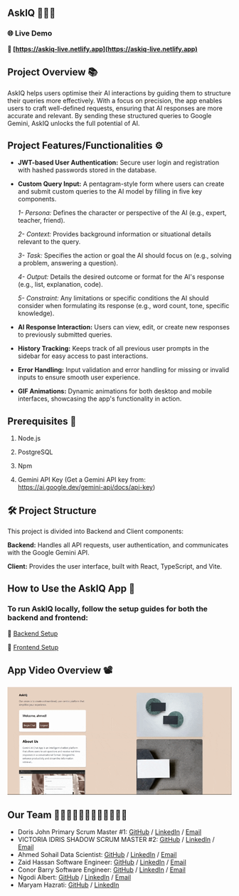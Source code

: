 ## AskIQ 🤖👨‍💻


### 🌐 Live Demo  
**🔗 [https://askiq-live.netlify.app](https://askiq-live.netlify.app)**

## Project Overview 📚

AskIQ helps users optimise their AI interactions by guiding them to structure their queries more effectively. With a focus on precision, the app enables users to craft well-defined requests, ensuring that AI responses are more accurate and relevant. By sending these structured queries to Google Gemini, AskIQ unlocks the full potential of AI.

## Project Features/Functionalities ⚙️

- **JWT-based User Authentication:**
Secure user login and registration with hashed passwords stored in the database.

- **Custom Query Input:** A pentagram-style form where users can create and submit custom queries to the AI model by filling in five key components.
   
   *1- Persona:*   Defines the character or perspective of the AI (e.g., expert, teacher, friend).
   
   *2- Context:*   Provides background information or situational details relevant to the query.
   
   *3- Task:*   Specifies the action or goal the AI should focus on (e.g., solving a problem, answering a question).
   
   *4- Output:* Details the desired outcome or format for the AI's response (e.g., list, explanation, code).
   
   *5- Constraint:* Any limitations or specific conditions the AI should consider when formulating its response (e.g., word count, tone, specific knowledge).

- **AI Response Interaction:**
Users can view, edit, or create new responses to previously submitted queries.

- **History Tracking:**
Keeps track of all previous user prompts in the sidebar for easy access to past interactions.

- **Error Handling:**
Input validation and error handling for missing or invalid inputs to ensure smooth user experience.

- **GIF Animations:**
Dynamic animations for both desktop and mobile interfaces, showcasing the app's functionality in action.

## Prerequisites 🔗

 1. Node.js

 2. PostgreSQL

 3. Npm

 4. Gemini API Key (Get a Gemini API key from: https://ai.google.dev/gemini-api/docs/api-key)


## 🛠️ Project Structure

This project is divided into Backend and Client components:

**Backend:** Handles all API requests, user authentication, and communicates with the Google Gemini API.

**Client:** Provides the user interface, built with React, TypeScript, and Vite.

## How to Use the AskIQ App 📃

### To run AskIQ locally, follow the setup guides for both the backend and frontend:

🔧 [Backend Setup](backend/README.md)

🎨 [Frontend Setup](client/README.md)


## App Video Overview 📽️

![App demo - Desktop](/client/public/desktop_gif.gif)

## Our Team 👱🏻‍♀️👩🏻‍🦰👩🏻👧🏽👧🏾

- Doris John Primary Scrum Master #1: [GitHub](https://github.com/Djohn25) / [LinkedIn](https://www.linkedin.com/in/dorisukpejohn/) / [Email](Jsecus23@gmail.com)
- VICTORIA IDRIS SHADOW SCRUM MASTER #2: [GitHub](https://github.com/VICTORIAIDRIS) / [LinkedIn](https://linkedin.com/in/VICTORIA-IDRIS-7847A1177) / [Email](UNEKWUIDRIS@GMAIL.COM)
- Ahmed Sohail Data Scientist: [GitHub](https://github.com/Ahmed-Sohail2000) / [LinkedIn](https://www.linkedin.com/in/ahmed-sohail/) / [Email](ahmedsohail02000@gmail.com)
- Zaid Hassan Software Engineer: [GitHub](https://github.com/ZaidHassan96) / [LinkedIn](https://www.linkedin.com/in/zaid-h-b12b421ab/) / [Email](zaidhas96@outlook.com)
- Conor Barry Software Engineer: [GitHub](https://github.com/CaptOrb) / [LinkedIn](https://www.linkedin.com/in/conor-barry1/) / [Email](tehorb13@gmail.com)
- Ngodi Albert: [GitHub](https://github.com/ngodi) / [LinkedIn](https://linkedin.com/in/albertngodi) / [Email](albertngodi@gmail.com)
- Maryam Hazrati: [GitHub](https://github.com/Maryamh12) / [LinkedIn](https://www.linkedin.com/in/maryam-hazratiii/)
